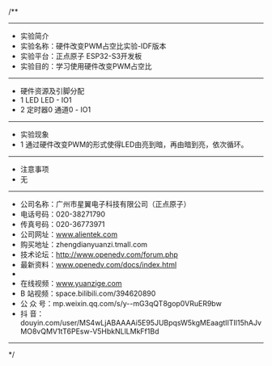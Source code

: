 /**
 ***************************************************************************************************
 * 实验简介
 * 实验名称：硬件改变PWM占空比实验-IDF版本
 * 实验平台：正点原子 ESP32-S3开发板
 * 实验目的：学习使用硬件改变PWM占空比

 ***************************************************************************************************
 * 硬件资源及引脚分配
 * 1 LED
     LED - IO1
 * 2 定时器0
     通道0 - IO1

 ***************************************************************************************************
 * 实验现象
 * 1 通过硬件改变PWM的形式使得LED由亮到暗，再由暗到亮，依次循环。

 ***************************************************************************************************
 * 注意事项
 * 无

 ***********************************************************************************************************
 * 公司名称：广州市星翼电子科技有限公司（正点原子）
 * 电话号码：020-38271790
 * 传真号码：020-36773971
 * 公司网址：www.alientek.com
 * 购买地址：zhengdianyuanzi.tmall.com
 * 技术论坛：http://www.openedv.com/forum.php
 * 最新资料：www.openedv.com/docs/index.html
 *
 * 在线视频：www.yuanzige.com
 * B 站视频：space.bilibili.com/394620890
 * 公 众 号：mp.weixin.qq.com/s/y--mG3qQT8gop0VRuER9bw
 * 抖    音：douyin.com/user/MS4wLjABAAAAi5E95JUBpqsW5kgMEaagtIITIl15hAJvMO8vQMV1tT6PEsw-V5HbkNLlLMkFf1Bd
 ***********************************************************************************************************
 */